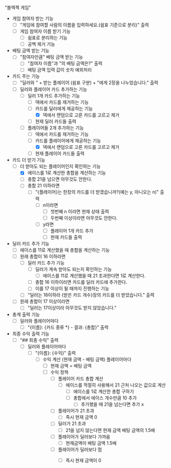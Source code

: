"블랙젝 게임"

- 게임 참여자 받는 기능
  - [ ] "게임에 참여할 사람의 이름을 입력하세요.(쉼표 기준으로 분리)" 출력
  - [ ] 게임 참여자 이름 받기 기능
    - [ ] 쉼표로 분리하는 기능
    - [ ] 공백 제거 기능
- 배팅 금액 받는 기능
  - [ ] "참여자만큼" 배팅 금액 받는 기능
    - [ ] "참여자 이름"과 "의 배팅 금액은?" 출력
    - [ ] 배팅 금액 입력 값이 숫자 예외처리
- 카드 주는 기능
  - [ ] "딜러와 " + 받는 플레이어 (쉼표 구분) + "에게 2장을 나누었습니다." 출력
  - [ ] 딜러와 플레이어 카드 추가하는 기능
    - [ ] 딜러 1개 카드 추가하는 기능
      - [ ] 덱에서 카드를 제거하는 기능
      - [ ] 카드를 딜러에게 제공하는 기능
        - [x] 덱에서 랜덤으로 고른 카드를 고르고 제거
      - [ ] 현재 딜러 카드들 출력
    - [ ] 플레이어들 2개 추가하는 기능
      - [ ] 덱에서 카드를 제거하는 기능
      - [ ] 카드를 플레이어에게 제공하는 기능
        - [x] 덱에서 랜덤으로 고른 카드를 고르고 제거
      - [ ] 현재 플레이어 카드들 출력
- 카드 더 받기 기능
    - [ ] 더 받아도 되는 플레이어인지 확인하는 기능
      - [x] 에이스를 1로 계산한 총합을 계산하는 기능
      - [ ] 총합 21을 넘으면 아무것도 안한다.
      - [ ] 총함 21 이하라면 
          - [ ] "{플레이어}는 한장의 카드를 더 받겠습니까?(예는 y, 아니오는 n)" 출력
            - [ ] n이라면
              - [ ] 첫번째 n 이라면 현재 상태 출력
              - [ ] 두번째 이상이라면 아무것도 안한다.
            - [ ] y라면
              - [ ] 플레이어 1개 카드 추가
              - [ ] 현재 카드들 출력
- 딜러 카드 추가 기능 
  - [ ] 에이스를 11로 계산했을 때 총합을 계산하는 기능
  - [ ] 원래 총합이 16 이하라면
    - [ ] 딜러 카드 추가 기능
      - [ ] 딜러가 계속 받아도 되는지 확인하는 기능
        - [ ] 에이스를 11로 계산했을 때 21 초과한다면 1로 계산한다.
      - [ ] 총합 16 이하이라면 카드를 딜러 카드에 추가한다.
      - [ ] 이를 17 이상이 될 때까지 진행하는 기능
    - [ ] "딜러는 16이하라 {받은 카드 개수}장의 카드를 더 받았습니다." 출력
  - [ ] 원래 총합이 17 이상이라면
    - [ ] "딜러는 17이상이라 아무것도 받지 않았습니다."
- 총계 출력 기능
  - [ ] 딜러와 플레이어마다
    - [ ] "{이름}: {카드 종류 *} - 결과: {총합}" 출력
- 최종 수익 출력 기능
  - [ ] "## 최종 수익" 출력
    - [ ] 딜러와 플레이어마다
      - [ ] "{이름}: {수익}" 출력
        - [ ] 수익 계산 (현재 금액 - 배팅 금액) 플레이어마다
          - [ ] 현재 금액 = 배팅 금액
          - [ ] 수익 정책
            - [ ] 플레이어 카드 총합 계산 
              - [ ] 에이스를 적절히 사용해서 21 근처 나오는 값으로 계산
                - [ ] 에이스를 1로 계산한 총합 구하기
                - [ ] 총합에서 에이스 개수만큼 10 추가
                  - [ ] 추가했을 때 21을 넘는다면 추가 x
            - [ ] 플레이어가 21 초과
              - [ ] 즉시 현재 금액 0
            - [ ] 딜러가 21 초과
              - [ ] 21을 넘지 않는다면 현재 금액 배팅 금액의 1.5배
            - [ ] 플레이어가 딜러보다 가까움
              - [ ] 현재금액이 배팅 금액 1.5배
            - [ ] 플레이어가 딜러보다 멈
              - [ ] 즉시 현재 금액이 0
          